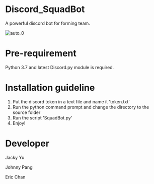 # Discord_SquadBot
A powerful discord bot for forming team.

![auto_0](https://user-images.githubusercontent.com/51431760/149923906-47e571e4-d130-478b-9d3e-85c9c4a2dd44.PNG)

# Pre-requirement
Python 3.7 and latest Discord.py module is required.

# Installation guideline
1. Put the discord token in a text file and name it 'token.txt'
2. Run the python command prompt and change the directory to the source folder
3. Run the script 'SquadBot.py'
4. Enjoy!


# Developer

Jacky Yu

Johnny Pang

Eric Chan
